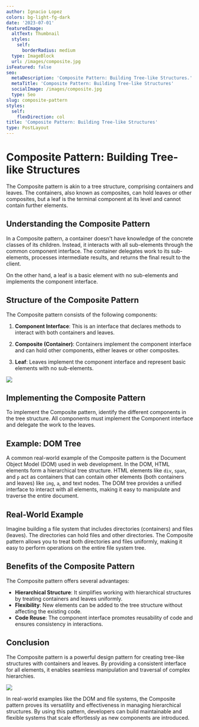 ```yaml
---
author: Ignacio Lopez
colors: bg-light-fg-dark
date: '2023-07-01'
featuredImage:
  altText: Thumbnail
  styles:
    self:
      borderRadius: medium
  type: ImageBlock
  url: /images/composite.jpg
isFeatured: false
seo:
  metaDescription: 'Composite Pattern: Building Tree-like Structures.'
  metaTitle: 'Composite Pattern: Building Tree-like Structures'
  socialImage: /images/composite.jpg
  type: Seo
slug: composite-pattern
styles:
  self:
    flexDirection: col
title: 'Composite Pattern: Building Tree-like Structures'
type: PostLayout
---
```


# Composite Pattern: Building Tree-like Structures

The Composite pattern is akin to a tree structure, comprising containers and leaves. The containers, also known as composites, can hold leaves or other composites, but a leaf is the terminal component at its level and cannot contain further elements.

## Understanding the Composite Pattern

In a Composite pattern, a container doesn't have knowledge of the concrete classes of its children. Instead, it interacts with all sub-elements through the common component interface. The container delegates work to its sub-elements, processes intermediate results, and returns the final result to the client.

On the other hand, a leaf is a basic element with no sub-elements and implements the component interface.

## Structure of the Composite Pattern

The Composite pattern consists of the following components:

1.  **Component Interface**: This is an interface that declares methods to interact with both containers and leaves.
    
2.  **Composite (Container)**: Containers implement the component interface and can hold other components, either leaves or other composites.
    
3.  **Leaf**: Leaves implement the component interface and represent basic elements with no sub-elements.


![](./images/composite-leaf.png)


## Implementing the Composite Pattern

To implement the Composite pattern, identify the different components in the tree structure. All components must implement the Component interface and delegate the work to the leaves.

## Example: DOM Tree

A common real-world example of the Composite pattern is the Document Object Model (DOM) used in web development. In the DOM, HTML elements form a hierarchical tree structure. HTML elements like `div`, `span`, and `p` act as containers that can contain other elements (both containers and leaves) like `img`, `a`, and text nodes. The DOM tree provides a unified interface to interact with all elements, making it easy to manipulate and traverse the entire document.

## Real-World Example

Imagine building a file system that includes directories (containers) and files (leaves). The directories can hold files and other directories. The Composite pattern allows you to treat both directories and files uniformly, making it easy to perform operations on the entire file system tree.

## Benefits of the Composite Pattern

The Composite pattern offers several advantages:

-   **Hierarchical Structure**: It simplifies working with hierarchical structures by treating containers and leaves uniformly.
-   **Flexibility**: New elements can be added to the tree structure without affecting the existing code.
-   **Code Reuse**: The component interface promotes reusability of code and ensures consistency in interactions.

## Conclusion

The Composite pattern is a powerful design pattern for creating tree-like structures with containers and leaves. By providing a consistent interface for all elements, it enables seamless manipulation and traversal of complex hierarchies.

![](./images/dom.png)

In real-world examples like the DOM and file systems, the Composite pattern proves its versatility and effectiveness in managing hierarchical structures. By using this pattern, developers can build maintainable and flexible systems that scale effortlessly as new components are introduced.
